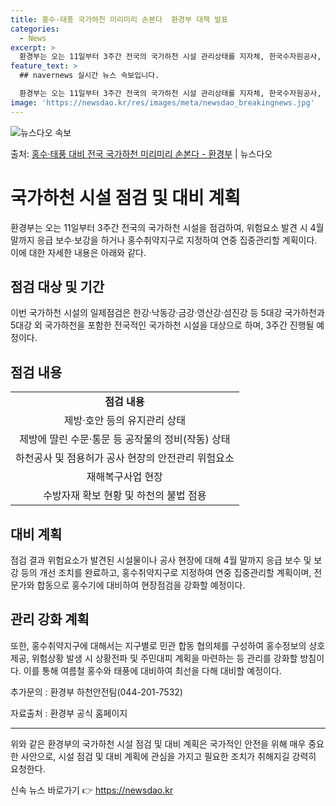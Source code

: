 ```yaml
---
title: 홍수·태풍 국가하천 미리미리 손본다  환경부 대책 발표
categories:
  - News
excerpt: >
  환경부는 오는 11일부터 3주간 전국의 국가하천 시설 관리상태를 지자체, 한국수자원공사, 한국하천협회 등과 …
feature_text: >
  ## navernews 실시간 뉴스 속보입니다.

  환경부는 오는 11일부터 3주간 전국의 국가하천 시설 관리상태를 지자체, 한국수자원공사, 한국하천협회 등과 …
image: 'https://newsdao.kr/res/images/meta/newsdao_breakingnews.jpg'
---
```


![뉴스다오 속보](https://newsdao.kr/res/images/meta/newsdao_breakingnews.jpg)

<p>출처: <a href="https://newsdao.kr/3309" rel="dofollow">홍수·태풍 대비 전국 국가하천 미리미리 손본다 - 환경부</a> | 뉴스다오</p>

<h1>국가하천 시설 점검 및 대비 계획</h1>

<p data-ke-size="size16">환경부는 오는 11일부터 3주간 전국의 국가하천 시설을 점검하여, 위험요소 발견 시 4월 말까지 응급 보수·보강을 하거나 홍수취약지구로 지정하여 연중 집중관리할 계획이다. 이에 대한 자세한 내용은 아래와 같다.</p>

<h2>점검 대상 및 기간</h2>

<p data-ke-size="size16">이번 국가하천 시설의 일제점검은 한강·낙동강·금강·영산강·섬진강 등 5대강 국가하천과 5대강 외 국가하천을 포함한 전국적인 국가하천 시설을 대상으로 하며, 3주간 진행될 예정이다.</p>

<h2>점검 내용</h2>

<table>
  <tr>
    <td style="text-align: center; height: 17px;"><b>점검 내용</b></td>
  </tr>
  <tr>
    <td style="text-align: center; height: 17px;">제방·호안 등의 유지관리 상태</td>
  </tr>
  <tr>
    <td style="text-align: center; height: 17px;">제방에 딸린 수문·통문 등 공작물의 정비(작동) 상태</td>
  </tr>
  <tr>
    <td style="text-align: center; height: 17px;">하천공사 및 점용허가 공사 현장의 안전관리 위험요소</td>
  </tr>
  <tr>
    <td style="text-align: center; height: 17px;">재해복구사업 현장</td>
  </tr>
  <tr>
    <td style="text-align: center; height: 17px;">수방자재 확보 현황 및 하천의 불법 점용</td>
  </tr>
</table>

<h2>대비 계획</h2>

<p data-ke-size="size16">점검 결과 위험요소가 발견된 시설물이나 공사 현장에 대해 4월 말까지 응급 보수 및 보강 등의 개선 조치를 완료하고, 홍수취약지구로 지정하여 연중 집중관리할 계획이며, 전문가와 합동으로 홍수기에 대비하여 현장점검을 강화할 예정이다.</p>

<h2>관리 강화 계획</h2>

<p data-ke-size="size16">또한, 홍수취약지구에 대해서는 지구별로 민관 합동 협의체를 구성하여 홍수정보의 상호 제공, 위험상황 발생 시 상황전파 및 주민대피 계획을 마련하는 등 관리를 강화할 방침이다. 이를 통해 여름철 홍수와 태풍에 대비하여 최선을 다해 대비할 예정이다.</p>

<p data-ke-size="size16">추가문의 : 환경부 하천안전팀(044-201-7532)</p>

<p data-ke-size="size16">자료출처 : 환경부 공식 홈페이지</p>

<hr>

<p data-ke-size="size16">위와 같은 환경부의 국가하천 시설 점검 및 대비 계획은 국가적인 안전을 위해 매우 중요한 사안으로, 시설 점검 및 대비 계획에 관심을 가지고 필요한 조치가 취해지길 강력히 요청한다.</p> 

신속 뉴스 바로가기 👉 <a href="https://newsdao.kr" rel="dofollow">https://newsdao.kr</a>


